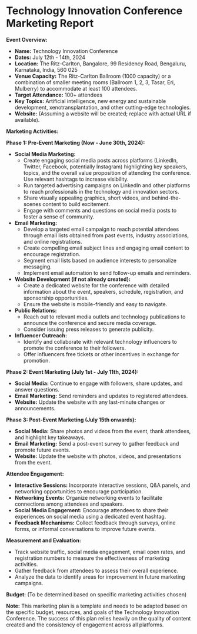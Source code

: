 # Technology Innovation Conference Marketing Report

**Event Overview:**

* **Name:** Technology Innovation Conference
* **Dates:** July 12th - 14th, 2024
* **Location:** The Ritz-Carlton, Bangalore, 99 Residency Road, Bengaluru, Karnataka, India, 560 025
* **Venue Capacity:**  The Ritz-Carlton Ballroom (1000 capacity) or a combination of smaller meeting rooms (Ballroom 1, 2, 3, Tasar, Eri, Mulberry) to accommodate at least 100 attendees.
* **Target Attendance:** 100+ attendees
* **Key Topics:** Artificial intelligence, new energy and sustainable development, xenotransplantation, and other cutting-edge technologies.
* **Website:** (Assuming a website will be created;  replace with actual URL if available).

**Marketing Activities:**

**Phase 1: Pre-Event Marketing (Now - June 30th, 2024):**

* **Social Media Marketing:**
    * Create engaging social media posts across platforms (LinkedIn, Twitter, Facebook, potentially Instagram) highlighting key speakers, topics, and the overall value proposition of attending the conference.  Use relevant hashtags to increase visibility.
    * Run targeted advertising campaigns on LinkedIn and other platforms to reach professionals in the technology and innovation sectors.
    * Share visually appealing graphics, short videos, and behind-the-scenes content to build excitement.
    * Engage with comments and questions on social media posts to foster a sense of community.
* **Email Marketing:**
    * Develop a targeted email campaign to reach potential attendees through email lists obtained from past events, industry associations, and online registrations.
    * Create compelling email subject lines and engaging email content to encourage registration.
    * Segment email lists based on audience interests to personalize messaging.
    * Implement email automation to send follow-up emails and reminders.
* **Website Development (if not already created):**
    * Create a dedicated website for the conference with detailed information about the event, speakers, schedule, registration, and sponsorship opportunities.
    * Ensure the website is mobile-friendly and easy to navigate.
* **Public Relations:**
    * Reach out to relevant media outlets and technology publications to announce the conference and secure media coverage.
    * Consider issuing press releases to generate publicity.
* **Influencer Outreach:**
    * Identify and collaborate with relevant technology influencers to promote the conference to their followers.
    * Offer influencers free tickets or other incentives in exchange for promotion.

**Phase 2: Event Marketing (July 1st - July 11th, 2024):**

* **Social Media:** Continue to engage with followers, share updates, and answer questions.
* **Email Marketing:** Send reminders and updates to registered attendees.
* **Website:** Update the website with any last-minute changes or announcements.


**Phase 3: Post-Event Marketing (July 15th onwards):**

* **Social Media:** Share photos and videos from the event, thank attendees, and highlight key takeaways.
* **Email Marketing:** Send a post-event survey to gather feedback and promote future events.
* **Website:** Update the website with photos, videos, and presentations from the event.


**Attendee Engagement:**

* **Interactive Sessions:** Incorporate interactive sessions, Q&A panels, and networking opportunities to encourage participation.
* **Networking Events:** Organize networking events to facilitate connections among attendees and speakers.
* **Social Media Engagement:** Encourage attendees to share their experiences on social media using a dedicated event hashtag.
* **Feedback Mechanisms:** Collect feedback through surveys, online forms, or informal conversations to improve future events.

**Measurement and Evaluation:**

* Track website traffic, social media engagement, email open rates, and registration numbers to measure the effectiveness of marketing activities.
* Gather feedback from attendees to assess their overall experience.
* Analyze the data to identify areas for improvement in future marketing campaigns.


**Budget:** (To be determined based on specific marketing activities chosen)

**Note:** This marketing plan is a template and needs to be adapted based on the specific budget, resources, and goals of the Technology Innovation Conference.  The success of this plan relies heavily on the quality of content created and the consistency of engagement across all platforms.